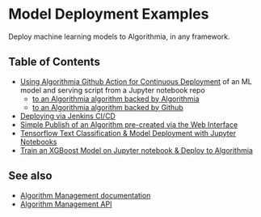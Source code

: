 # Model Deployment Examples

Deploy machine learning models to Algorithmia, in any framework.

## Table of Contents

* [Using Algorithmia Github Action for Continuous Deployment](https://github.com/algorithmiaio/algorithmia-modeldeployment-action) of an ML model and serving script from a Jupyter notebook repo 
  * [to an Algorithmia algorithm backed by Algorithmia](https://github.com/algorithmiaio/githubactions-modeldeployment-demo-algorithmiaalgo)
  * [to an Algorithmia algorithm backed by Github](https://github.com/algorithmiaio/githubactions-modeldeployment-demo-githubalgo)
* [Deploying via Jenkins CI/CD](jenkins_deploy_algorithmia)
* [Simple Publish of an Algorithm pre-created via the Web Interface](simple_publish_model/simple_publish_model.ipynb)
* [Tensorflow Text Classification & Model Deployment with Jupyter Notebooks](tensorflow_classify_text_deploy_algorithmia/tensorflow_classify_text_deploy_algorithmia.ipynb)
* [Train an XGBoost Model on Jupyter notebook & Deploy to Algorithmia](xgboost_notebook_to_algorithmia)

## See also

* [Algorithm Management documentation](https://algorithmia.com/developers/algorithm-development/algorithm-management-api)
* [Algorithm Management API](https://docs.algorithmia.com/?python#algorithm-management-api)
